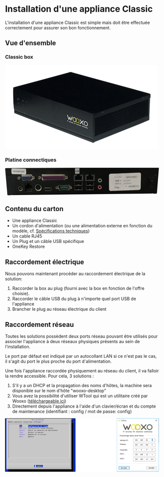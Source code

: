 # Installation d'une appliance Classic

L'installation d'une appliance Classic est simple mais doit être effectuée correctement pour assurer son bon fonctionnement.

## Vue d'ensemble

### Classic box

![](../../.gitbook/assets/image%20%281%29.png)

### Platine connectiques

![](../../.gitbook/assets/image%20%2815%29.png)

## Contenu du carton

* Une appliance Classic
* Un cordon d'alimentation \(ou une alimentation externe en fonction du modèle, cf. [Spécifications techniques](../../specifications-techniques.md#appliances-allroad)\)
* Un cable RJ45
* Un Plug et un câble USB spécifique
* OneKey Restore

## Raccordement électrique

Nous pouvons maintenant procéder au raccordement électrique de la solution:

1. Raccorder la box au plug \(fourni avec la box en fonction de l'offre choisie\).
2. Raccorder le câble USB du plug à n'importe quel port USB de l'appliance
3. Brancher le plug au réseau électrique du client

## Raccordement réseau

Toutes les solutions possèdent deux ports réseau pouvant être utilisés pour associer l'appliance à deux réseaux physiques présents au sein de l'installation.

Le port par défaut est indiqué par un autocollant LAN si ce n'est pas le cas, il s'agit du port le plus proche du port d'alimentation.

Une fois l'appliance raccordée physiquement au réseau du client, il va falloir la rendre accessible. Pour cela, 3 solutions :

1. S'il y a un DHCP et la propagation des noms d'hôtes, la machine sera disponible sur le nom d'hôte "wooxo-desktop"
2. Vous avez la possibilité d'utiliser WTool qui est un utilitaire créé par Wooxo \([téléchargeable ici](https://wooxo.fr/WTool)\) 
3. Directement depuis l'appliance à l'aide d'un clavier/écran et du compte de maintenance \(identifiant : config / mot de passe: config\)

![](../../.gitbook/assets/image%20%2811%29.png)

